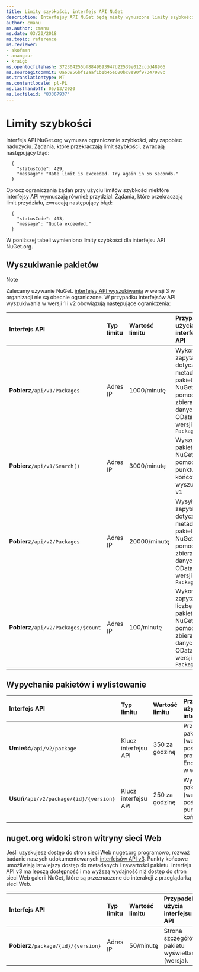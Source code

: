 ```yaml
---
title: Limity szybkości, interfejs API NuGet
description: Interfejsy API NuGet będą miały wymuszone limity szybkości, aby zapobiec nadużyciu.
author: cmanu
ms.author: cmanu
ms.date: 03/20/2018
ms.topic: reference
ms.reviewer:
- skofman
- anangaur
- kraigb
ms.openlocfilehash: 372304255bf8849693947b22539e012ccdd48966
ms.sourcegitcommit: 0a63956bf12aaf1b1b45e680bc8e90f97347988c
ms.translationtype: MT
ms.contentlocale: pl-PL
ms.lasthandoff: 05/13/2020
ms.locfileid: "83367937"
---
```

# <a name="rate-limits"></a>Limity szybkości

Interfejs API NuGet.org wymusza ograniczenie szybkości, aby zapobiec nadużyciu. Żądania, które przekraczają limit szybkości, zwracają następujący błąd: 

  ~~~
    {
      "statusCode": 429,
      "message": "Rate limit is exceeded. Try again in 56 seconds."
    }
  ~~~

Oprócz ograniczania żądań przy użyciu limitów szybkości niektóre interfejsy API wymuszają również przydział. Żądania, które przekraczają limit przydziału, zwracają następujący błąd:

  ~~~
    {
      "statusCode": 403,
      "message": "Quota exceeded."
    }
  ~~~

W poniższej tabeli wymieniono limity szybkości dla interfejsu API NuGet.org.

## <a name="package-search"></a>Wyszukiwanie pakietów

> [!Note]
> Zalecamy używanie NuGet. [interfejsy API wyszukiwania](search-query-service-resource.md) w wersji 3 w organizacji nie są obecnie ograniczone. W przypadku interfejsów API wyszukiwania w wersji 1 i v2 obowiązują następujące ograniczenia:

| Interfejs API | Typ limitu | Wartość limitu | Przypadek użycia interfejsu API |
|:---|:---|:---|:---|
**Pobierz**`/api/v1/Packages` | Adres IP | 1000/minutę | Wykonywanie zapytania dotyczącego metadanych pakietu NuGet za pomocą zbierania danych OData w wersji 1 `Packages` |
**Pobierz**`/api/v1/Search()` | Adres IP | 3000/minutę | Wyszukaj pakiety NuGet za pomocą punktu końcowego wyszukiwania v1 | 
**Pobierz**`/api/v2/Packages` | Adres IP | 20000/minutę | Wysyłanie zapytań dotyczących metadanych pakietów NuGet za pomocą zbierania danych OData w wersji 2 `Packages` | 
**Pobierz**`/api/v2/Packages/$count` | Adres IP | 100/minutę | Wykonaj zapytania o liczbę pakietów NuGet za pomocą zbierania danych OData w wersji 2 `Packages` | 

## <a name="package-push-and-unlist"></a>Wypychanie pakietów i wylistowanie

| Interfejs API | Typ limitu | Wartość limitu | Przypadek użycia interfejsu API | 
|:---|:---|:---|:--- |
**Umieść**`/api/v2/package` | Klucz interfejsu API | 350 za godzinę | Przekaż nowy pakiet NuGet (wersja) za pośrednictwem protokołu Endpoint push w wersji 2 
**Usuń**`/api/v2/package/{id}/{version}` | Klucz interfejsu API | 250 za godzinę | Wylistowanie pakietu NuGet (wersja) za pośrednictwem punktu końcowego v2 

## <a name="nugetorg-website-page-views"></a>nuget.org widoki stron witryny sieci Web

Jeśli uzyskujesz dostęp do stron sieci Web nuget.org programowo, rozważ badanie naszych udokumentowanych [interfejsów API v3](overview.md). Punkty końcowe umożliwiają łatwiejszy dostęp do metadanych i zawartości pakietu. Interfejs API v3 ma lepszą dostępność i ma wyższą wydajność niż dostęp do stron sieci Web galerii NuGet, które są przeznaczone do interakcji z przeglądarką sieci Web.

| Interfejs API | Typ limitu | Wartość limitu | Przypadek użycia interfejsu API | 
|:---|:---|:---|:--- |
**Pobierz**`/package/{id}/{version}` | Adres IP | 50/minutę | Strona szczegółów pakietu wyświetlania (wersja). 
